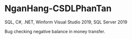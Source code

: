 # NganHang-CSDLPhanTan

SQL, C#, .NET, Winform
Visual Studio 2019, SQL Server 2019

Bug checking negative balance in money transfer.
